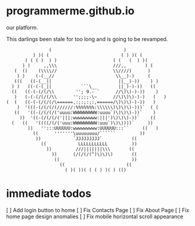 # programmerme.github.io
our platform.

This darlings been stale for too long and is going to be revamped.

<!-- language: lang-none -->


                    (                           )
              ) )( (                           ( ) )( (
           ( ( ( )  ) )                     ( (   (  ) )(
          ) )     ,,\\\                     ///,,       ) (
       (  ((    (\\\\//                     \\////)      )
        ) )    (-(__//                       \\__)-)     (
       (((   ((-(__||                         ||__)-))    ) )
      ) )   ((-(-(_||           ```\__        ||_)-)-))   ((
      ((   ((-(-(/(/\\        ''; 9.- `      //\)\)-)-))    )
       )   (-(-(/(/(/\\      '';;;;-\~      //\)\)\)-)-)   (   )
    (  (   ((-(-(/(/(/\======,:;:;:;:,======/\)\)\)-)-))   )
        )  '(((-(/(/(/(//////:%%%%%%%:\\\\\\)\)\)\)-)))`  ( (
       ((   '((-(/(/(/('uuuu:WWWWWWWWW:uuuu`)\)\)\)-))`    )
         ))  '((-(/(/(/('|||:wwwwwwwww:|||')\)\)\)-))`    ((
      (   ((   '((((/(/('uuu:WWWWWWWWW:uuu`)\)\))))`     ))
            ))   '':::UUUUUU:wwwwwwwww:UUUUUU:::``     ((   )
              ((      '''''''\uuuuuuuu/``````         ))
               ))            `JJJJJJJJJ`           ((
                 ((            LLLLLLLLLLL         ))
                   ))         ///|||||||\\\       ((
                     ))      (/(/(/(^)\)\)\)       ((
                      ((                           ))
                        ((                       ((
                          ( )( ))( ( ( ) )( ) (()



immediate todos
===============
[ ] Add login button to home
[ ] Fix Contacts Page
[ ] Fix About Page
[ ] Fix home page design anomalies
[ ] Fix mobile horizontal scroll appearance